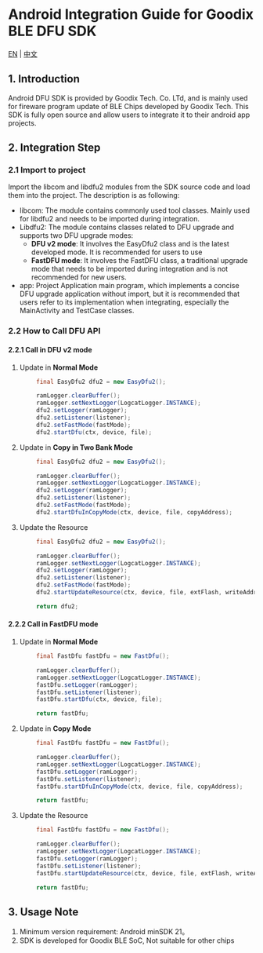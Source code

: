 # Android Integration Guide for Goodix BLE DFU SDK

[EN](README.md)   |  [中文](README_zh.md)



## 1. Introduction
Android DFU SDK is provided by Goodix Tech. Co. LTd, and is mainly used for fireware program update of BLE Chips developed by Goodix Tech. This SDK is fully open source and allow users to integrate it to their android app projects.

## 2. Integration Step

### 2.1 Import to project
Import the libcom and libdfu2 modules from the SDK source code and load them into the project. The description is as following:
- libcom: The module contains commonly used tool classes. Mainly used for libdfu2 and needs to be imported during integration.
- Libdfu2: The module contains classes related to DFU upgrade and supports two DFU upgrade modes:
  - **DFU v2 mode**: It involves the EasyDfu2 class and is the latest developed mode. It is recommended for users to use
  - **FastDFU mode**: It involves the FastDFU class, a traditional upgrade mode that needs to be imported during integration and is not recommended for new users.
- app: Project Application main program, which implements a concise DFU upgrade application without import, but it is recommended that users refer to its implementation when integrating, especially the MainActivity and TestCase classes.

### 2.2 How to Call DFU API

#### 2.2.1 Call in DFU v2 mode

1. Update in **Normal Mode**
```java
        final EasyDfu2 dfu2 = new EasyDfu2();

        ramLogger.clearBuffer();
        ramLogger.setNextLogger(LogcatLogger.INSTANCE);
        dfu2.setLogger(ramLogger);
        dfu2.setListener(listener);
        dfu2.setFastMode(fastMode);
        dfu2.startDfu(ctx, device, file);
```
2. Update in **Copy in Two Bank Mode** 
```java
        final EasyDfu2 dfu2 = new EasyDfu2();

        ramLogger.clearBuffer();
        ramLogger.setNextLogger(LogcatLogger.INSTANCE);
        dfu2.setLogger(ramLogger);
        dfu2.setListener(listener);
        dfu2.setFastMode(fastMode);
        dfu2.startDfuInCopyMode(ctx, device, file, copyAddress); 
```

3. Update the Resource
```java
        final EasyDfu2 dfu2 = new EasyDfu2();

        ramLogger.clearBuffer();
        ramLogger.setNextLogger(LogcatLogger.INSTANCE);
        dfu2.setLogger(ramLogger);
        dfu2.setListener(listener);
        dfu2.setFastMode(fastMode);
        dfu2.startUpdateResource(ctx, device, file, extFlash, writeAddress);

        return dfu2;
```



#### 2.2.2 Call in FastDFU mode

1. Update in **Normal Mode**

```java
        final FastDfu fastDfu = new FastDfu();

        ramLogger.clearBuffer();
        ramLogger.setNextLogger(LogcatLogger.INSTANCE);
        fastDfu.setLogger(ramLogger);
        fastDfu.setListener(listener);
        fastDfu.startDfu(ctx, device, file);

        return fastDfu;
```

2. Update in **Copy Mode**

```java
        final FastDfu fastDfu = new FastDfu();

        ramLogger.clearBuffer();
        ramLogger.setNextLogger(LogcatLogger.INSTANCE);
        fastDfu.setLogger(ramLogger);
        fastDfu.setListener(listener);
        fastDfu.startDfuInCopyMode(ctx, device, file, copyAddress);

        return fastDfu;
```

3. Update the Resource

```java
        final FastDfu fastDfu = new FastDfu();

        ramLogger.clearBuffer();
        ramLogger.setNextLogger(LogcatLogger.INSTANCE);
        fastDfu.setLogger(ramLogger);
        fastDfu.setListener(listener);
        fastDfu.startUpdateResource(ctx, device, file, extFlash, writeAddress); 

        return fastDfu;
```

## 3. Usage Note
1. Minimum version requirement:  Android minSDK 21。
2. SDK is developed for Goodix BLE SoC, Not suitable for other chips